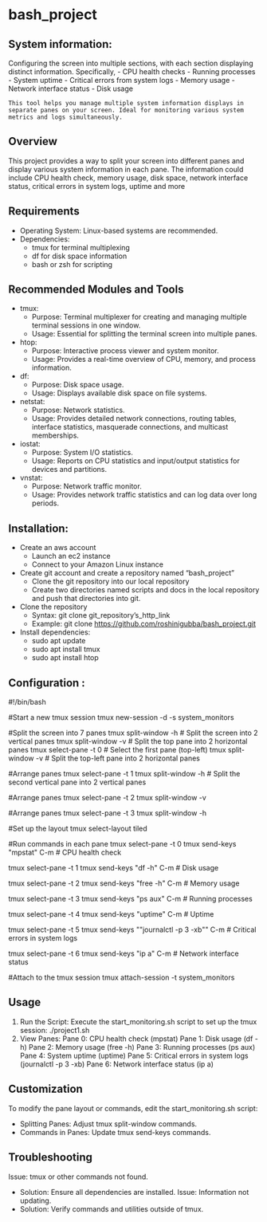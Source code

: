 # bash_project

## System information:

Configuring the screen into multiple sections, with each section displaying distinct information. Specifically,
    - CPU health checks
    - Running processes
    - System uptime
    - Critical errors from system logs
    - Memory usage
    - Network interface status
    - Disk usage

    This tool helps you manage multiple system information displays in separate panes on your screen. Ideal for monitoring various system metrics and logs simultaneously.

## Overview

This project provides a way to split your screen into different panes and display various system information in each pane. The information could include CPU health check, memory usage, disk space, network interface status, critical errors in system logs, uptime and more

## Requirements

- Operating System: Linux-based systems are recommended.
- Dependencies:
    - tmux for terminal multiplexing
    - df for disk space information
    - bash or zsh for scripting

## Recommended Modules and Tools

- tmux:
    - Purpose: Terminal multiplexer for creating and managing multiple terminal sessions in one window.
    - Usage: Essential for splitting the terminal screen into multiple panes.
- htop:
    - Purpose: Interactive process viewer and system monitor.
    - Usage: Provides a real-time overview of CPU, memory, and process information.
- df:
    - Purpose: Disk space usage.
    - Usage: Displays available disk space on file systems.
- netstat:
    - Purpose: Network statistics.
    - Usage: Provides detailed network connections, routing tables, interface statistics, masquerade connections, and multicast memberships.
- iostat:
    - Purpose: System I/O statistics.
    - Usage: Reports on CPU statistics and input/output statistics for devices and partitions.
- vnstat:
    - Purpose: Network traffic monitor.
    - Usage: Provides network traffic statistics and can log data over long periods.

## Installation:

- Create an aws account
    - Launch an ec2 instance
    - Connect to your Amazon Linux instance
- Create git account and create a repository named “bash_project”
    - Clone the git repository into our local repository
    - Create two directories named scripts and docs in the local repository and push that directories into git.
- Clone the repository
    - Syntax: git clone git_repository’s_http_link
    - Example: git clone https://github.com/roshinigubba/bash_project.git
- Install dependencies:
    - sudo apt update
    - sudo apt install tmux
    - sudo apt install htop 

## Configuration :

#!/bin/bash

#Start a new tmux session
tmux new-session -d -s system_monitors

#Split the screen into 7 panes
tmux split-window -h   # Split the screen into 2 vertical panes
tmux split-window -v   # Split the top pane into 2 horizontal panes
tmux select-pane -t 0  # Select the first pane (top-left)
tmux split-window -v   # Split the top-left pane into 2 horizontal panes

#Arrange panes
tmux select-pane -t 1
tmux split-window -h   # Split the second vertical pane into 2 vertical panes

#Arrange panes
tmux select-pane -t 2
tmux split-window -v

#Arrange panes
tmux select-pane -t 3
tmux split-window -h


#Set up the layout
tmux select-layout tiled

#Run commands in each pane
tmux select-pane -t 0
tmux send-keys "mpstat" C-m  # CPU health check

tmux select-pane -t 1
tmux send-keys "df -h" C-m  # Disk usage

tmux select-pane -t 2
tmux send-keys "free -h" C-m  # Memory usage

tmux select-pane -t 3
tmux send-keys "ps aux" C-m  # Running processes

tmux select-pane -t 4
tmux send-keys "uptime" C-m  # Uptime

tmux select-pane -t 5
tmux send-keys ""journalctl -p 3 -xb"" C-m  # Critical errors in system logs

tmux select-pane -t 6
tmux send-keys "ip a" C-m  # Network interface status

#Attach to the tmux session
tmux attach-session -t system_monitors


## Usage

1. Run the Script:
 Execute the start_monitoring.sh script to set up the tmux session:
./project1.sh
2. View Panes:
Pane 0: CPU health check (mpstat)
Pane 1: Disk usage (df -h)
Pane 2: Memory usage (free -h)
Pane 3: Running processes (ps aux)
Pane 4: System uptime (uptime)
Pane 5: Critical errors in system logs (journalctl -p 3 -xb)
Pane 6: Network interface status (ip a)

## Customization

To modify the pane layout or commands, edit the start_monitoring.sh script:
- Splitting Panes: Adjust tmux split-window commands.
- Commands in Panes: Update tmux send-keys commands.

## Troubleshooting

Issue: tmux or other commands not found.
- Solution: Ensure all dependencies are installed.
Issue: Information not updating.
- Solution: Verify commands and utilities outside of tmux.














